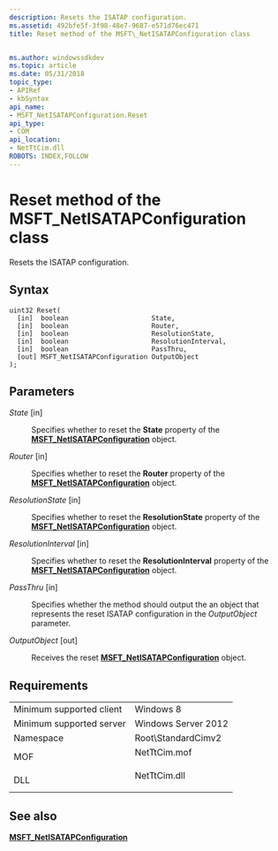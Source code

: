 ```yaml
---
description: Resets the ISATAP configuration.
ms.assetid: 492bfe5f-3f98-48e7-9687-e571d76ec471
title: Reset method of the MSFT\_NetISATAPConfiguration class


ms.author: windowssdkdev
ms.topic: article
ms.date: 05/31/2018
topic_type: 
- APIRef
- kbSyntax
api_name: 
- MSFT_NetISATAPConfiguration.Reset
api_type: 
- COM
api_location: 
- NetTtCim.dll
ROBOTS: INDEX,FOLLOW
---
```


# Reset method of the MSFT\_NetISATAPConfiguration class

Resets the ISATAP configuration.

## Syntax


```mof
uint32 Reset(
  [in]  boolean                     State,
  [in]  boolean                     Router,
  [in]  boolean                     ResolutionState,
  [in]  boolean                     ResolutionInterval,
  [in]  boolean                     PassThru,
  [out] MSFT_NetISATAPConfiguration OutputObject
);
```



## Parameters

<dl> <dt>

*State* \[in\]
</dt> <dd>

Specifies whether to reset the **State** property of the [**MSFT\_NetISATAPConfiguration**](msft-netisatapconfiguration.md) object.

</dd> <dt>

*Router* \[in\]
</dt> <dd>

Specifies whether to reset the **Router** property of the [**MSFT\_NetISATAPConfiguration**](msft-netisatapconfiguration.md) object.

</dd> <dt>

*ResolutionState* \[in\]
</dt> <dd>

Specifies whether to reset the **ResolutionState** property of the [**MSFT\_NetISATAPConfiguration**](msft-netisatapconfiguration.md) object.

</dd> <dt>

*ResolutionInterval* \[in\]
</dt> <dd>

Specifies whether to reset the **ResolutionInterval** property of the [**MSFT\_NetISATAPConfiguration**](msft-netisatapconfiguration.md) object.

</dd> <dt>

*PassThru* \[in\]
</dt> <dd>

Specifies whether the method should output the an object that represents the reset ISATAP configuration in the *OutputObject* parameter.

</dd> <dt>

*OutputObject* \[out\]
</dt> <dd>

Receives the reset [**MSFT\_NetISATAPConfiguration**](msft-netisatapconfiguration.md) object.

</dd> </dl>

## Requirements



|                                     |                                                                                         |
|-------------------------------------|-----------------------------------------------------------------------------------------|
| Minimum supported client<br/> | Windows 8<br/>                                                                    |
| Minimum supported server<br/> | Windows Server 2012<br/>                                                          |
| Namespace<br/>                | Root\\StandardCimv2<br/>                                                          |
| MOF<br/>                      | <dl> <dt>NetTtCim.mof</dt> </dl> |
| DLL<br/>                      | <dl> <dt>NetTtCim.dll</dt> </dl> |



## See also

<dl> <dt>

[**MSFT\_NetISATAPConfiguration**](msft-netisatapconfiguration.md)
</dt> </dl>

 

 




